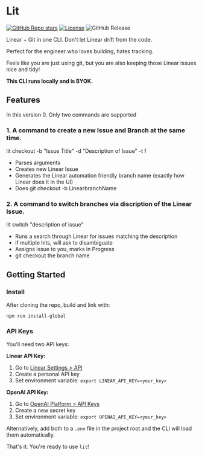 # Lit

[![GitHub Repo stars](https://img.shields.io/github/stars/tekaratzas/lit-cli?style=social)](https://github.com/tekaratzas/lit-cli)
[![License](https://img.shields.io/github/license/tekaratzas/lit-cli)](https://github.com/tekaratzas/lit-cli/blob/main/LICENSE)
![GitHub Release](https://img.shields.io/github/v/release/tekaratzas/lit-cli)

Linear + Git in one CLI. Don't let Linear drift from the code.

Perfect for the engineer who loves building, hates tracking.

Feels like you are just using git, but you are also keeping those Linear issues nice and tidy!

**This CLI runs locally and is BYOK.**

## Features

In this version 0. Only two commands are supported

### 1. A command to create a new Issue and Branch at the same time.

lit checkout -b "Issue Title" -d "Description of Issue" -t f

- Parses arguments
- Creates new Linear Issue
- Generates the Linear automation friendly branch name (exactly how Linear does it in the UI)
- Does git checkout -b LinearbranchName

### 2. A command to switch branches via discription of the Linear Issue.

lit switch "description of issue"

- Runs a search through Linear for issues matching the description
- if multiple hits, will ask to disambiguate
- Assigns issue to you, marks in Progress
- git checkout the branch name

## Getting Started

### Install

After cloning the repo, build and link with:

```
npm run install-global
```

### API Keys

You'll need two API keys:

**Linear API Key:**
1. Go to [Linear Settings > API](https://linear.app/settings/api)
2. Create a personal API key
3. Set environment variable: `export LINEAR_API_KEY=<your_key>`

**OpenAI API Key:**
1. Go to [OpenAI Platform > API Keys](https://platform.openai.com/api-keys)
2. Create a new secret key
3. Set environment variable: `export OPENAI_API_KEY=<your_key>`

Alternatively, add both to a `.env` file in the project root and the CLI will load them automatically.

That's it. You're ready to use `lit`!

